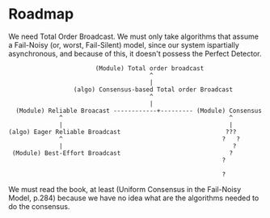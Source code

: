 Roadmap
=======

We need Total Order Broadcast. We must only take algorithms that assume a
Fail-Noisy (or, worst, Fail-Silent) model, since our system ispartially
asynchronous, and because of this, it doesn't possess the
Perfect Detector.

                            (Module) Total order broadcast
                                           ^
                                           |
                      (algo) Consensus-based Total order Broadcast
                                           ^                                  
                                           |                                  
      (Module) Reliable Broacast ------------+--------- (Module) Consensus      
                  ^                                              ^              
                  |                                              |                
    (algo) Eager Reliable Broadcast                             ???             
                  ^                                            ?   ?            
                  |                                               ?             
     (Module) Best-Effort Broadcast                              ?              
                                                               ?              
                                                                              
                                                               ?              
                                                                       
                                                                     
                                                                     
We must read the book, at least (Uniform Consensus in the Fail-Noisy Model,
p.284) because we have no idea what are the algorithms needed to do the
consensus.
